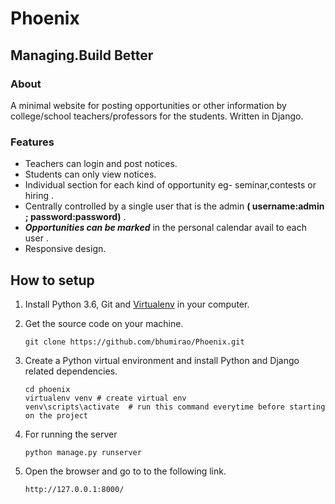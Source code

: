 # Phoenix



## Managing.Build Better

### About

A minimal website for posting opportunities or other information by college/school teachers/professors for the students. Written in Django.


### Features
* Teachers can login and post notices.
* Students can only view notices.
* Individual section for each kind of opportunity eg- seminar,contests or hiring .
* Centrally controlled by a single user that is the admin **( username:admin ; password:password)** .
* ***Opportunities can be marked*** in the personal calendar avail to each user .
* Responsive design.



## How to setup

1. Install Python 3.6, Git and [Virtualenv] in your computer.

2. Get the source code on your machine.

    `git clone https://github.com/bhumirao/Phoenix.git`

3. Create a Python virtual environment and install Python and Django related dependencies.

    ```shell
    cd phoenix
    virtualenv venv # create virtual env
    venv\scripts\activate  # run this command everytime before starting on the project
    
    ```

5. For running the server
   
    `python manage.py runserver`

6. Open the browser and go to to the following link.

    `http://127.0.0.1:8000/`


[virtualenv]: https://virtualenv.pypa.io/
